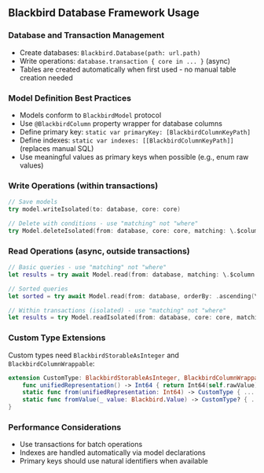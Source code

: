 ## Blackbird Database Framework Usage

### Database and Transaction Management
- Create databases: `Blackbird.Database(path: url.path)`
- Write operations: `database.transaction { core in ... }` (async)
- Tables are created automatically when first used - no manual table creation needed

### Model Definition Best Practices
- Models conform to `BlackbirdModel` protocol
- Use `@BlackbirdColumn` property wrapper for database columns
- Define primary key: `static var primaryKey: [BlackbirdColumnKeyPath]`
- Define indexes: `static var indexes: [[BlackbirdColumnKeyPath]]` (replaces manual SQL)
- Use meaningful values as primary keys when possible (e.g., enum raw values)

### Write Operations (within transactions)
```swift
// Save models
try model.writeIsolated(to: database, core: core)

// Delete with conditions - use "matching" not "where"
try Model.deleteIsolated(from: database, core: core, matching: \.$column == value)
```

### Read Operations (async, outside transactions)
```swift
// Basic queries - use "matching" not "where"
let results = try await Model.read(from: database, matching: \.$column == value)

// Sorted queries
let sorted = try await Model.read(from: database, orderBy: .ascending(\.$column))

// Within transactions (isolated) - use "matching" not "where"
let results = try Model.readIsolated(from: database, core: core, matching: condition)
```

### Custom Type Extensions
Custom types need `BlackbirdStorableAsInteger` and `BlackbirdColumnWrappable`:
```swift
extension CustomType: BlackbirdStorableAsInteger, BlackbirdColumnWrappable {
    func unifiedRepresentation() -> Int64 { return Int64(self.rawValue) }
    static func from(unifiedRepresentation: Int64) -> CustomType { ... }
    static func fromValue(_ value: Blackbird.Value) -> CustomType? { ... }
}
```

### Performance Considerations
- Use transactions for batch operations
- Indexes are handled automatically via model declarations
- Primary keys should use natural identifiers when available

